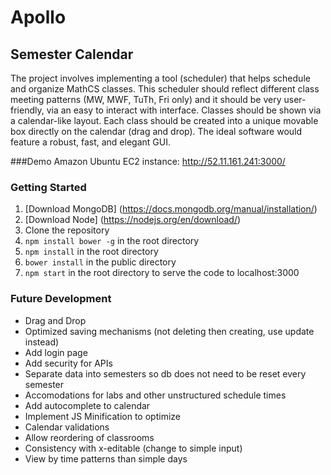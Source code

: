 # Apollo
## Semester Calendar 
The project involves implementing a tool (scheduler) that helps schedule and organize MathCS classes. This scheduler should reflect different class meeting patterns (MW, MWF, TuTh, Fri only) and it should be very user-friendly, via an easy to interact with interface. Classes should be shown via a calendar-like layout. Each class should be created into a unique movable box directly on the calendar (drag and drop). The ideal software would feature a robust, fast, and elegant GUI.


###Demo 
Amazon Ubuntu EC2 instance: 
http://52.11.161.241:3000/

### Getting Started
1. [Download MongoDB] (https://docs.mongodb.org/manual/installation/)
2. [Download Node]  (https://nodejs.org/en/download/)
3. Clone the repository 
4. ```npm install bower -g``` in the root directory
5.  ```npm install``` in the root directory
6.  ```bower install``` in the public directory 
7. ```npm start``` in the root directory to serve the code to localhost:3000

### Future Development

- Drag and Drop
- Optimized saving mechanisms (not deleting then creating, use update instead)
- Add login page
- Add security for APIs
- Separate data into semesters so db does not need to be reset every semester
- Accomodations for labs and other unstructured schedule times
- Add autocomplete to calendar
- Implement JS Minification to optimize
- Calendar validations
- Allow reordering of classrooms
- Consistency with x-editable (change to simple input)
- View by time patterns than simple days
